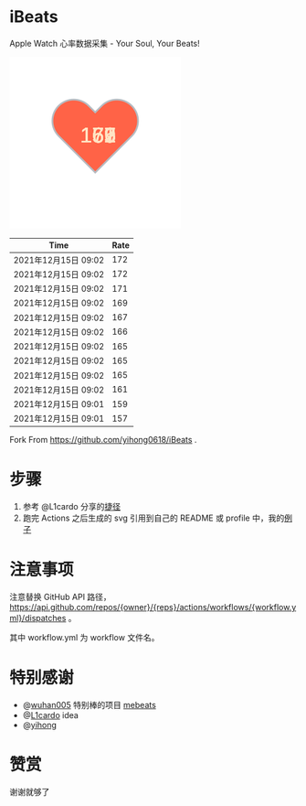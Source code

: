# iBeats
Apple Watch 心率数据采集 - Your Soul, Your Beats!

![](./files/heart.svg)

<!--START_SECTION:my_heart_rate-->
| Time | Rate | 
 | ---- | ---- | 
| 2021年12月15日 09:02 | 172 |
| 2021年12月15日 09:02 | 172 |
| 2021年12月15日 09:02 | 171 |
| 2021年12月15日 09:02 | 169 |
| 2021年12月15日 09:02 | 167 |
| 2021年12月15日 09:02 | 166 |
| 2021年12月15日 09:02 | 165 |
| 2021年12月15日 09:02 | 165 |
| 2021年12月15日 09:02 | 165 |
| 2021年12月15日 09:02 | 161 |
| 2021年12月15日 09:01 | 159 |
| 2021年12月15日 09:01 | 157 |

<!--END_SECTION:my_heart_rate-->

Fork From https://github.com/yihong0618/iBeats .

# 步骤

1. 参考 @L1cardo 分享的[捷径](https://www.icloud.com/shortcuts/6ab6047b459c41ad822ad6b94b1c03d4)
2. 跑完 Actions 之后生成的 svg 引用到自己的 README 或 profile 中，我的[例子](https://github.com/yihong0618)

# 注意事项

注意替换 GitHub API 路径，https://api.github.com/repos/{owner}/{reps}/actions/workflows/{workflow.yml}/dispatches 。

其中 workflow.yml 为 workflow 文件名。

# 特别感谢
- @[wuhan005](https://github.com/wuhan005) 特别棒的项目 [mebeats](https://github.com/wuhan005/mebeats)
- @[L1cardo](https://github.com/L1cardo) idea
- @[yihong](https://github.com/yihong0618)

# 赞赏

谢谢就够了
